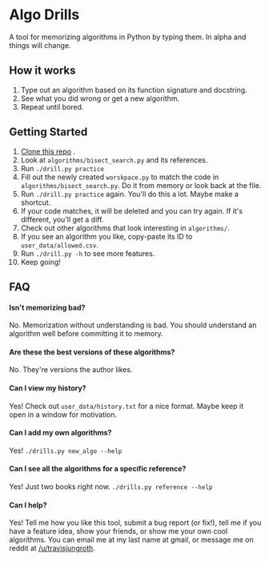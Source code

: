 # Algo Drills

A tool for memorizing algorithms in Python by typing them. In alpha and things will change.

## How it works

1. Type out an algorithm based on its function signature and docstring.
2. See what you did wrong or get a new algorithm.
3. Repeat until bored.

## Getting Started

1. [Clone this repo](https://docs.github.com/en/github/creating-cloning-and-archiving-repositories/cloning-a-repository)
   .
2. Look at `algorithms/bisect_search.py` and its references.
3. Run `./drill.py practice`
4. Fill out the newly created `worskpace.py` to match the code in `algorithms/bisect_search.py`. Do it from memory or look back at
   the file.
5. Run `./drill.py practice` again. You'll do this a lot. Maybe make a shortcut.
6. If your code matches, it will be deleted and you can try again. If it's different, you'll get a diff.
7. Check out other algorithms that look interesting in `algorithms/`.
8. If you see an algorithm you like, copy-paste its ID to `user_data/allowed.csv`.
9. Run `./drill.py -h` to see more features.
10. Keep going!

## FAQ

#### Isn't memorizing bad?

No. Memorization without understanding is bad. You should understand an algorithm well before committing it to memory.

#### Are these the best versions of these algorithms?

No. They're versions the author likes.

#### Can I view my history?

Yes! Check out `user_data/history.txt` for a nice format. Maybe keep it open in a window for motivation.

#### Can I add my own algorithms?

Yes! `./drills.py new_algo --help`

#### Can I see all the algorithms for a specific reference?

Yes! Just two books right now. `./drills.py reference --help`

#### Can I help?

Yes! Tell me how you like this tool, submit a bug report (or fix!), tell me if you have a feature idea, show your
friends, or show me your own cool algorithms. You can email me at my last name at gmail, or message me on reddit
at [/u/travisjungroth](https://www.reddit.com/u/travisjungroth).
